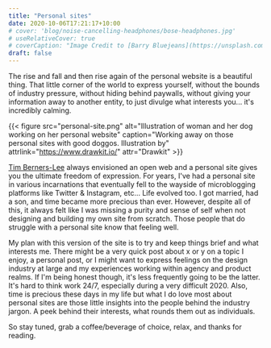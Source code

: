 ```yaml
---
title: "Personal sites"
date: 2020-10-06T17:21:17+10:00
# cover: 'blog/noise-cancelling-headphones/bose-headphones.jpg'
# useRelativeCover: true
# coverCaption: "Image Credit to [Barry Bluejeans](https://unsplash.com/)"
draft: false
---
```


<p class="lead">The rise and fall and then rise again of the personal website is a beautiful thing. That little corner of the world to express yourself, without the bounds of industry pressure, without hiding behind paywalls, without giving your information away to another entity, to just divulge what interests you... it's incredibly calming.</p>

{{< figure src="personal-site.png" alt="Illustration of woman and her dog working on her personal website" caption="Working away on those personal sites with good doggos. Illustration by" attrlink="https://www.drawkit.io/" attr="Drawkit" >}}

<p><a href="https://www.theguardian.com/technology/2019/mar/12/tim-berners-lee-on-30-years-of-the-web-if-we-dream-a-little-we-can-get-the-web-we-want">Tim Berners-Lee</a> always envisioned an open web and a personal site gives you the ultimate freedom of expression. For years, I've had a personal site in various incarnations that eventually fell to the wayside of microblogging platforms like Twitter & Instagram, etc... Life evolved too. I got married, had a son, and time became more precious than ever. However, despite all of this, it always felt like I was missing a purity and sense of self when not designing and building my own site from scratch. Those people that do struggle with a personal site know that feeling well.</p>

<p>My plan with this version of the site is to try and keep things brief and what interests me. There might be a very quick post about x or y on a topic I enjoy, a personal post, or I might want to express feelings on the design industry at large and my experiences working within agency and product realms. If I'm being honest though, it's less frequently going to be the latter. It's hard to think work 24/7, especially during a very difficult 2020. Also, time is precious these days in my life but what I do love most about personal sites are those little insights into the people behind the industry jargon. A peek behind their interests, what rounds them out as individuals.</p>

<p>So stay tuned, grab a coffee/beverage of choice, relax, and thanks for reading.</p>